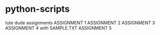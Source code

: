 # python-scripts
tute dude assignments
ASSIGNMENT 1
ASSIGNMENT 2 
ASSIGNMENT 3  
ASSIGNMENT 4 with SAMPLE.TXT
ASSIGNMENT 5
